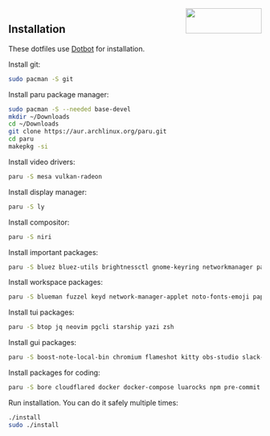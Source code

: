 <img width=151 height=50 align=right src="https://archlinux.org/static/logos/archlinux-logo-dark-90dpi.ebdee92a15b3.png">

## Installation

These dotfiles use [Dotbot](https://github.com/anishathalye/dotbot) for installation.


Install git:
```bash
sudo pacman -S git
```

Install paru package manager:
```bash
sudo pacman -S --needed base-devel
mkdir ~/Downloads
cd ~/Downloads
git clone https://aur.archlinux.org/paru.git
cd paru
makepkg -si
```

Install video drivers:
```bash
paru -S mesa vulkan-radeon
```

Install display manager:
```bash
paru -S ly
```

Install compositor:
```bash
paru -S niri
```

Install important packages:
```bash
paru -S bluez bluez-utils brightnessctl gnome-keyring networkmanager pavucontrol pulseaudio pulseaudio-bluetooth wireguard-tools xdg-desktop-portal-gnome xdg-desktop-portal-wlr xwayland-satellite
```

Install workspace packages:
```bash
paru -S blueman fuzzel keyd network-manager-applet noto-fonts-emoji papirus-icon-theme swaybg swayidle swaync ttf-hack-nerd ttf-nerd-fonts-symbols ttf-nerd-fonts-symbols-mono waybar
```

Install tui packages:
```bash
paru -S btop jq neovim pgcli starship yazi zsh
```

Install gui packages:
```bash
paru -S boost-note-local-bin chromium flameshot kitty obs-studio slack-desktop telegram-desktop totem wezterm zed
```

Install packages for coding:
```bash
paru -S bore cloudflared docker docker-compose luarocks npm pre-commit pyright ruff ruff-lsp rustup uv
```

Run installation. You can do it safely multiple times:
```bash
./install
sudo ./install
```
